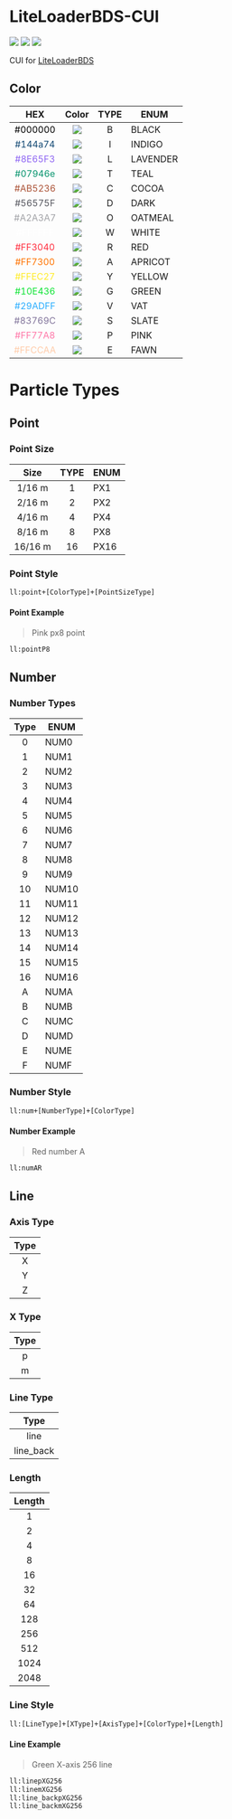 # LiteLoaderBDS-CUI

![ ](https://img.shields.io/github/license/OEOTYAN/LiteLoaderBDS-CUI?style=for-the-badge)
![ ](https://img.shields.io/github/downloads/OEOTYAN/LiteLoaderBDS-CUI/total?style=for-the-badge)
![ ](https://img.shields.io/github/v/release/OEOTYAN/LiteLoaderBDS-CUI?style=for-the-badge)

CUI for [LiteLoaderBDS](https://github.com/LiteLDev/LiteLoaderBDS)


## Color

|                    HEX                     |                           Color                           | TYPE | ENUM     |
| :----------------------------------------: | :-------------------------------------------------------: | :--: | -------- |
| <span style="color:#000000">#000000</span> | ![](https://shields.io/badge/-000000?style=for-the-badge) |  B   | BLACK    |
| <span style="color:#144a74">#144a74</span> | ![](https://shields.io/badge/-144a74?style=for-the-badge) |  I   | INDIGO   |
| <span style="color:#8E65F3">#8E65F3</span> | ![](https://shields.io/badge/-8E65F3?style=for-the-badge) |  L   | LAVENDER |
| <span style="color:#07946e">#07946e</span> | ![](https://shields.io/badge/-07946e?style=for-the-badge) |  T   | TEAL     |
| <span style="color:#AB5236">#AB5236</span> | ![](https://shields.io/badge/-AB5236?style=for-the-badge) |  C   | COCOA    |
| <span style="color:#56575F">#56575F</span> | ![](https://shields.io/badge/-56575F?style=for-the-badge) |  D   | DARK     |
| <span style="color:#A2A3A7">#A2A3A7</span> | ![](https://shields.io/badge/-A2A3A7?style=for-the-badge) |  O   | OATMEAL  |
| <span style="color:#FFFFFF">#FFFFFF</span> | ![](https://shields.io/badge/-FFFFFF?style=for-the-badge) |  W   | WHITE    |
| <span style="color:#FF3040">#FF3040</span> | ![](https://shields.io/badge/-FF3040?style=for-the-badge) |  R   | RED      |
| <span style="color:#FF7300">#FF7300</span> | ![](https://shields.io/badge/-FF7300?style=for-the-badge) |  A   | APRICOT  |
| <span style="color:#FFEC27">#FFEC27</span> | ![](https://shields.io/badge/-FFEC27?style=for-the-badge) |  Y   | YELLOW   |
| <span style="color:#10E436">#10E436</span> | ![](https://shields.io/badge/-10E436?style=for-the-badge) |  G   | GREEN    |
| <span style="color:#29ADFF">#29ADFF</span> | ![](https://shields.io/badge/-29ADFF?style=for-the-badge) |  V   | VAT      |
| <span style="color:#83769C">#83769C</span> | ![](https://shields.io/badge/-83769C?style=for-the-badge) |  S   | SLATE    |
| <span style="color:#FF77A8">#FF77A8</span> | ![](https://shields.io/badge/-FF77A8?style=for-the-badge) |  P   | PINK     |
| <span style="color:#FFCCAA">#FFCCAA</span> | ![](https://shields.io/badge/-FFCCAA?style=for-the-badge) |  E   | FAWN     |

# Particle Types

## Point

### Point Size

|  Size   | TYPE  | ENUM |
| :-----: | :---: | ---- |
| 1/16 m  |   1   | PX1  |
| 2/16 m  |   2   | PX2  |
| 4/16 m  |   4   | PX4  |
| 8/16 m  |   8   | PX8  |
| 16/16 m |  16   | PX16 |

### Point Style

```txt
ll:point+[ColorType]+[PointSizeType]
```

#### Point Example

> Pink px8 point

```txt
ll:pointP8
```

## Number

### Number Types

| Type  | ENUM  |
| :---: | ----- |
|   0   | NUM0  |
|   1   | NUM1  |
|   2   | NUM2  |
|   3   | NUM3  |
|   4   | NUM4  |
|   5   | NUM5  |
|   6   | NUM6  |
|   7   | NUM7  |
|   8   | NUM8  |
|   9   | NUM9  |
|  10   | NUM10 |
|  11   | NUM11 |
|  12   | NUM12 |
|  13   | NUM13 |
|  14   | NUM14 |
|  15   | NUM15 |
|  16   | NUM16 |
|   A   | NUMA  |
|   B   | NUMB  |
|   C   | NUMC  |
|   D   | NUMD  |
|   E   | NUME  |
|   F   | NUMF  |

### Number Style

```txt
ll:num+[NumberType]+[ColorType]
```

#### Number Example

> Red number A

```txt
ll:numAR
```

## Line

### Axis Type

| Type  |
| :---: |
|   X   |
|   Y   |
|   Z   |

### X Type

| Type  |
| :---: |
|   p   |
|   m   |

### Line Type

|   Type    |
| :-------: |
|   line    |
| line_back |

### Length

| Length |
| :----: |
|   1    |
|   2    |
|   4    |
|   8    |
|   16   |
|   32   |
|   64   |
|  128   |
|  256   |
|  512   |
|  1024  |
|  2048  |

### Line Style

```txt
ll:[LineType]+[XType]+[AxisType]+[ColorType]+[Length]
```

#### Line Example

> Green X-axis 256 line

```txt
ll:linepXG256
ll:linemXG256
ll:line_backpXG256
ll:line_backmXG256
```
